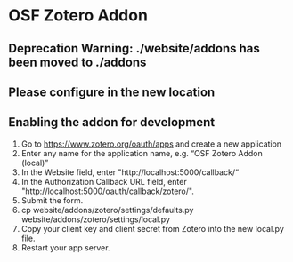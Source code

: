 # OSF Zotero Addon

## Deprecation Warning: ./website/addons has been moved to ./addons
## Please configure in the new location

## Enabling the addon for development

1. Go to https://www.zotero.org/oauth/apps and create a new application
2. Enter any name for the application name, e.g. “OSF Zotero Addon (local)”
3. In the Website field, enter "http://localhost:5000/callback/“
4. In the Authorization Callback URL field, enter "http://localhost:5000/oauth/callback/zotero/".
5. Submit the form.
6. cp website/addons/zotero/settings/defaults.py website/addons/zotero/settings/local.py
7. Copy your client key and client secret from Zotero into the new local.py file.
8. Restart your app server.
